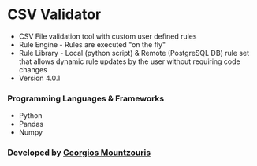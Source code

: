 # CSV Validator

* CSV File validation tool with custom user defined rules
* Rule Engine - Rules are executed "on the fly"
* Rule Library - Local (python script) & Remote (PostgreSQL DB) rule set that allows dynamic rule updates by the user without requiring code changes
* Version 4.0.1

### Programming Languages & Frameworks
- Python
- Pandas
- Numpy

### Developed by [Georgios Mountzouris](mailto:gmountzouris@efka.gov.gr)
